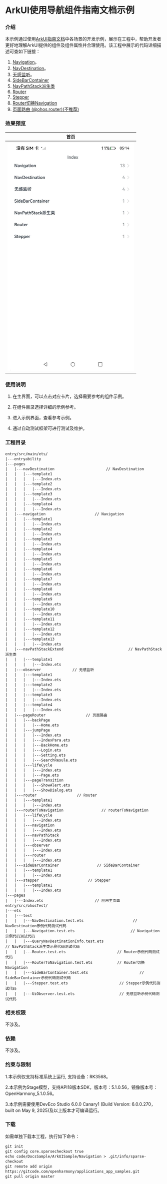 # ArkUI使用导航组件指南文档示例

### 介绍

本示例通过使用[ArkUI指南文档](https://gitee.com/openharmony/docs/tree/master/zh-cn/application-dev/ui)中各场景的开发示例，展示在工程中，帮助开发者更好地理解ArkUI提供的组件及组件属性并合理使用。该工程中展示的代码详细描述可查如下链接：

1. [Navigation](https://gitee.com/openharmony/docs/blob/master/zh-cn/application-dev/reference/apis-arkui/arkui-ts/ts-basic-components-navigation.md)。
2. [NavDestination](https://gitee.com/openharmony/docs/blob/master/zh-cn/application-dev/reference/apis-arkui/arkui-ts/ts-basic-components-navdestination.md)。
3. [无感监听](https://gitee.com/openharmony/docs/blob/master/zh-cn/application-dev/reference/apis-arkui/js-apis-arkui-observer.md)。
4. [SideBarContainer](https://gitee.com/openharmony/docs/blob/master/zh-cn/application-dev/reference/apis-arkui/arkui-ts/ts-container-sidebarcontainer.md)
5. [NavPathStack派生类](https://gitee.com/openharmony/docs/blob/master/zh-cn/application-dev/reference/apis-arkui/arkui-ts/ts-custom-component-api.md)
6. [Router](https://gitee.com/openharmony/docs/blob/master/zh-cn/application-dev/reference/apis-arkui/js-apis-router.md)
7. [Stepper](https://gitee.com/openharmony/docs/blob/master/zh-cn/application-dev/reference/apis-arkui/arkui-ts/ts-basic-components-stepper.md)
8. [Router切换Navigation](https://gitcode.com/openharmony/docs/blob/master/zh-cn/application-dev/ui/arkts-router-to-navigation.md)
9. [页面路由 (@ohos.router)(不推荐)](https://gitcode.com/openharmony/docs/blob/master/zh-cn/application-dev/ui/arkts-routing.md)

### 效果预览

| 首页                                 |
|------------------------------------|
| ![](screenshots/device/image1.png) |

### 使用说明

1. 在主界面，可以点击对应卡片，选择需要参考的组件示例。

2. 在组件目录选择详细的示例参考。

3. 进入示例界面，查看参考示例。

4. 通过自动测试框架可进行测试及维护。

### 工程目录
```
entry/src/main/ets/
|---entryability
|---pages
|   |---navDestination                       // NavDestination 
|   |   |---template1
|   |   |   |---Index.ets
|   |   |---template2
|   |   |   |---Index.ets
|   |   |---template3
|   |   |   |---Index.ets
|   |   |---template4
|   |   |   |---Index.ets
|   |---navigation                      // Navigation
|   |   |---template1
|   |   |   |---Index.ets
|   |   |---template2
|   |   |   |---Index.ets    
|   |   |---template3
|   |   |   |---Index.ets    
|   |   |---template4
|   |   |   |---Index.ets    
|   |   |---template5
|   |   |   |---Index.ets    
|   |   |---template6
|   |   |   |---Index.ets    
|   |   |---template7
|   |   |   |---Index.ets    
|   |   |---template8
|   |   |   |---Index.ets    
|   |   |---template9
|   |   |   |---Index.ets    
|   |   |---template10
|   |   |   |---Index.ets      
|   |   |---template11
|   |   |   |---Index.ets    
|   |   |---template12
|   |   |   |---Index.ets    
|   |   |---template13
|   |   |   |---Index.ets      
|   |---navPathStackExtend                             // NavPathStack派生类
|   |   |---template1
|   |   |   |---Index.ets
|   |---observer              // 无感监听
|   |   |---template1
|   |   |   |---Index.ets
|   |   |---template2
|   |   |   |---Index.ets
|   |   |---template3
|   |   |   |---Index.ets
|   |   |---template4
|   |   |   |---Index.ets
|   |---pageRouter                  // 页面路由
|   |   |---backPage
|   |   |   |---Home.ets
|   |   |---jumpPage
|   |   |   |---Index.ets
|   |   |   |---IndexPara.ets
|   |   |   |---BackHome.ets
|   |   |   |---Login.ets
|   |   |   |---Setting.ets
|   |   |   |---SearchResule.ets
|   |   |---lifeCycle
|   |   |   |---Index.ets   
|   |   |   |---Page.ets 
|   |   |---pageTransition
|   |   |   |---ShowAlert.ets   
|   |   |   |---ShowDialog.ets 
|   |---router                  // Router
|   |   |---template1
|   |   |   |---Index.ets
|   |---routerToNavigation                 // routerToNavigation
|   |   |---lifeCycle
|   |   |   |---Index.ets   
|   |   |---navigation
|   |   |   |---Index.ets
|   |   |---navPathStack
|   |   |   |---Index.ets  
|   |   |---observer
|   |   |   |---Index.ets  
|   |   |---router
|   |   |   |---Index.ets  
|   |---sideBarContainer                 // SideBarContainer
|   |   |---template1
|   |   |   |---Index.ets   
|   |---stepper                      // Stepper
|   |   |---template1
|   |   |   |---Index.ets      
|---pages
|   |---Index.ets                       // 应用主页面
entry/src/ohosTest/
|---ets
|   |---test
|   |   |---NavDestination.test.ets                      // NavDestination示例代码测试代码
|   |   |---Navigation.test.ets                         // Navigation示例代码测试代码
|   |   |---QueryNavDestinationInfo.test.ets                         // NavPathStack派生类示例代码测试代码
|   |   |---Router.test.ets                       // Router示例代码测试代码
|   |   |---RouterToNavigation.test.ets           // Router切换Navigation
|   |   |---SideBarContainer.test.ets                       // SideBarContainer示例代码测试代码
|   |   |---Stepper.test.ets                       // Stepper示例代码测试代码
|   |   |---UiObserver.test.ets                    // 无感监听示例代码测试代码
```

### 相关权限

不涉及。

### 依赖

不涉及。

### 约束与限制

1.本示例仅支持标准系统上运行, 支持设备：RK3568。

2.本示例为Stage模型，支持API18版本SDK，版本号：5.1.0.56，镜像版本号：OpenHarmony_5.1.0.56。

3.本示例需要使用DevEco Studio 6.0.0 Canary1 (Build Version: 6.0.0.270， built on May 9, 2025)及以上版本才可编译运行。

### 下载

如需单独下载本工程，执行如下命令：

````
git init
git config core.sparsecheckout true
echo code/DocsSample/ArkUISample/Navigation > .git/info/sparse-checkout
git remote add origin https://gitcode.com/openharmony/applications_app_samples.git
git pull origin master
````